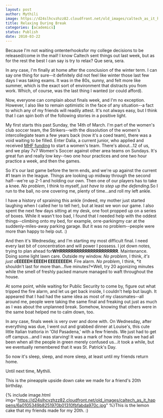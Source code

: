 ```yaml
---
layout: post
author: Mythili
image: https://d24slhcvzhzz82.cloudfront.net/old_images/caltech_as_it_happens/6a0105349b8251970b01310fbfab31970c.jpg
title: Relaxing During Break
categories: [academics]
status: Publish
date: 2010-03-22
---
```



Because I'm not waiting ontenterhooksfor my college decisions to be released/come in the mail! I know Caltech sent things out last week, but as for the rest the best I can say is try to relax? Que sera, sera.

In any case, I'm finally at home after the conclusion of the winter term. I can say one thing for sure--it definitely did not feel like winter those last few days I was taking exams. It was in the 80s, sunny, and felt more like summer, which is the exact sort of environment that distracts you from work. Which, of course, was the last thing I wanted (or could afford).

Now, everyone can complain about finals week, and I'm no exception. However, I also like to remain optimistic in the face of any situation--a fact to which any of my friends will readily attest. It's not always easy, but I think that I can spin both of the following stories in a positive light.

My first starts this past Sunday, the 14th of March. I'm part of the women's club soccer team, the Strikers--with the dissolution of the women's intercollegiate team a few years back (now it's a coed team), there was a void waiting to be filled. Enter Dalia, a current junior, who applied and received <a href="https://mhf.caltech.edu/" target="_blank">MHF funding</a> to start a women's team. There's about...12 of us, and we play 7v7 Women's Soccer against other area teams on Sundays. It's great fun and really low key--two one hour practices and one two hour practice a week, and then the games.

So it's our last game before the term ends, and we're up against the current #1 team in the league. Things are looking up midway through the second half--we're up 2-1 and holding our own. Then one of our players has to take a knee. *No problem*, I think to myself, *just have to step up the defending.<span style="font-style: normal;">So I run to the ball, no one covering me, plenty of time...and roll my left ankle.*

I have a history of spraining this ankle (indeed, my mother just started laughing when I called her to tell her), but at least we won our game. I also spent the next few days sitting at my desk, one foot propped up on a series of boxes. While it wasn't too bad, I found that I needed help with the oddest things--climbing onto my bed, for example, orre-parkingmy car at the suddenly-miles-away parking garage. But it was no problem--people were more than happy to help out. :)

And then it's Wednesday, and I'm starting my most difficult final. I need every last bit of concentration and will power I possess. I jot down notes, trying to plan ahead for**WHRRRRRRRRRRRRRRRRRRRRR**. Maintenance. Doing some light lawn care. Outside my window. *No problem*, I think, *it's just a***EEEEEH EEEEH EEEEEEEEH**. Fire alarm. *No problem*, I think, *it shouldn't last for more than...five minutes?*Well, try 20 agonizing minutes while the smell of freshly packed manure managed to waft throughout the house.

At some point, while waiting for Public Security to come by, figure out what tripped the fire alarm, and let us get back inside, I couldn't help but laugh. It appeared that I had had the same idea as most of my classmates--all around me, people were taking the same final and freaking out just as much as I was about the unplanned break. Somehow, knowing that others were in the same boat helped me to calm down, too.

In any case, finals week is very over and done with. On Wednesday, after everything was due, I went out and grabbed dinner at Louise's, this cute little Italian trattoria in 'Old Pasadena,' with a few friends. We just had to get off campus...and I was starving! It was a mark of how into finals we had all been when all the people in green merely confused us...it took a while, but we eventually remembered that it was St. Patrick's Day.

So now it's sleep, sleep, and more sleep, at least until my friends return home.

Until next time, Mythili.

This is the pineapple upside down cake we made for a friend's 20th birthday.


{% include image.html img="https://d24slhcvzhzz82.cloudfront.net/old_images/caltech_as_it_happens/6a0105349b8251970b01310fbfabda970c.jpg" %}This is the lemon cake that my friends made for my 20th. :)
